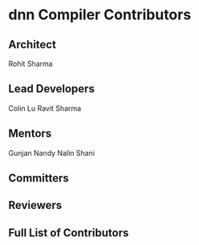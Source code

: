 # dnn Compiler Contributors 

## Architect
Rohit Sharma

## Lead Developers
Colin Lu
Ravit Sharma

## Mentors
Gunjan Nandy
Nalin Shani

## Committers

## Reviewers

## Full List of Contributors
